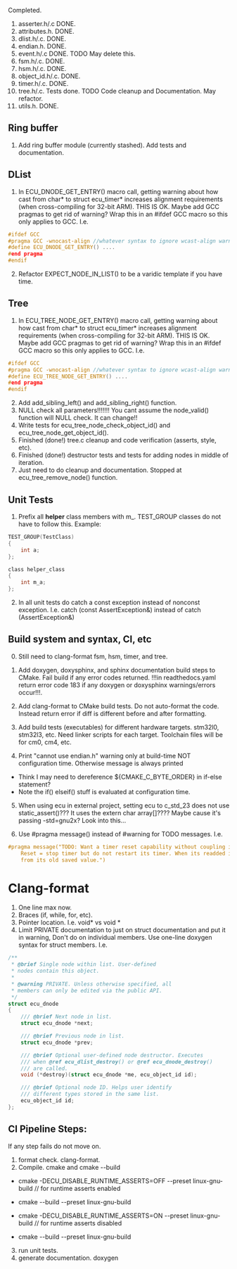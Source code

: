 Completed.
1. asserter.h/.c DONE.
2. attributes.h. DONE.
3. dlist.h/.c. DONE.
4. endian.h. DONE.
5. event.h/.c DONE. TODO May delete this.
6. fsm.h/.c. DONE.
7. hsm.h/.c. DONE.
8. object_id.h/.c. DONE.
9. timer.h/.c. DONE.
10. tree.h/.c. Tests done. TODO Code cleanup and Documentation. May refactor.
11. utils.h. DONE.

## Ring buffer
1. Add ring buffer module (currently stashed). Add tests and documentation.

## DList
1. In ECU_DNODE_GET_ENTRY() macro call, getting warning about how cast from char*
to struct ecu_timer* increases alignment requirements (when cross-compiling for 32-bit ARM). 
THIS IS OK. Maybe add GCC pragmas to get rid of warning? Wrap this in an #ifdef GCC macro
so this only applies to GCC. I.e.
```C
#ifdef GCC
#pragma GCC -wnocast-align //whatever syntax to ignore wcast-align warnings
#define ECU_DNODE_GET_ENTRY() ....
#end pragma
#endif
```

2. Refactor EXPECT_NODE_IN_LIST() to be a varidic template if you have time.


## Tree
1. In ECU_TREE_NODE_GET_ENTRY() macro call, getting warning about how cast from char*
to struct ecu_timer* increases alignment requirements (when cross-compiling for 32-bit ARM). 
THIS IS OK. Maybe add GCC pragmas to get rid of warning? Wrap this in an #ifdef GCC macro
so this only applies to GCC. I.e.
```C
#ifdef GCC
#pragma GCC -wnocast-align //whatever syntax to ignore wcast-align warnings
#define ECU_TREE_NODE_GET_ENTRY() ....
#end pragma
#endif
```
2. Add add_sibling_left() and add_sibling_right() function. 
3. NULL check all parameters!!!!!!! You cant assume the node_valid() function will NULL check. It can change!!
4. Write tests for ecu_tree_node_check_object_id() and ecu_tree_node_get_object_id().
5. Finished (done!) tree.c cleanup and code verification (asserts, style, etc).
6. Finished (done!) destructor tests and tests for adding nodes in middle of iteration. 
7. Just need to do cleanup and documentation. Stopped at ecu_tree_remove_node() function.


## Unit Tests
1. Prefix all **helper** class members with m_. TEST_GROUP classes do not have to follow this. 
Example: 
```C
TEST_GROUP(TestClass)
{
    int a;
};

class helper_class
{
    int m_a;
};
```
2. In all unit tests do catch a const exception instead of nonconst exception.
I.e. catch (const AssertException&) instead of catch (AssertException&)


## Build system and syntax, CI, etc
0. Still need to clang-format fsm, hsm, timer, and tree.

1. Add doxygen, doxysphinx, and sphinx documentation build steps to CMake. Fail build
if any error codes returned. !!!in readthedocs.yaml return error code 183 if any doxygen
or doxysphinx warnings/errors occur!!!.

2. Add clang-format to CMake build tests. Do not auto-format the code. Instead return
error if diff is different before and after formatting.

3. Add build tests (executables) for different hardware targets. stm32l0, stm32l3, etc.
Need linker scripts for each target. Toolchain files will be for cm0, cm4, etc.

4. Print "cannot use endian.h" warning only at build-time NOT configuration time.
Otherwise message is always printed
- Think I may need to dereference ${CMAKE_C_BYTE_ORDER} in if-else statement?
- Note the if() elseif() stuff is evaluated at configuration time.

5. When using ecu in external project, setting ecu to c_std_23 does not use static_assert()??? 
It uses the extern char array[]???? Maybe cause it's passing -std=gnu2x? Look into this...

6. Use #pragma message() instead of #warning for TODO messages. I.e.
```C
#pragma message("TODO: Want a timer reset capability without coupling it to tlist. \
    Reset = stop timer but do not restart its timer. When its readded it counts down \
    from its old saved value.")
```

# Clang-format
1. One line max now.
2. Braces (if, while, for, etc).
3. Pointer location. I.e. void* vs void *
4. Limit PRIVATE documentation to just on struct documentation and put it in warning, 
Don't do on individual members. Use one-line doxygen syntax for struct members. I.e.
```C
/**
 * @brief Single node within list. User-defined 
 * nodes contain this object.
 * 
 * @warning PRIVATE. Unless otherwise specified, all 
 * members can only be edited via the public API.
 */
struct ecu_dnode
{
    /// @brief Next node in list.
    struct ecu_dnode *next;

    /// @brief Previous node in list.
    struct ecu_dnode *prev;

    /// @brief Optional user-defined node destructor. Executes 
    /// when @ref ecu_dlist_destroy() or @ref ecu_dnode_destroy() 
    /// are called.
    void (*destroy)(struct ecu_dnode *me, ecu_object_id id);

    /// @brief Optional node ID. Helps user identify 
    /// different types stored in the same list.
    ecu_object_id id;
};
```


## CI Pipeline Steps:
If any step fails do not move on.
1. format check. clang-format.
2. Compile. cmake and cmake --build
- cmake -DECU_DISABLE_RUNTIME_ASSERTS=OFF --preset linux-gnu-build // for runtime asserts enabled
- cmake --build --preset linux-gnu-build

- cmake -DECU_DISABLE_RUNTIME_ASSERTS=ON --preset linux-gnu-build // for runtime asserts disabled
- cmake --build --preset linux-gnu-build
3. run unit tests.
4. generate documentation. doxygen
